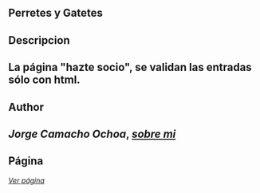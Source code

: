 ## Perretes y Gatetes

## Descripcion  
La página "hazte socio", se validan las entradas sólo con html.
--
## Author
_Jorge Camacho Ochoa_, 
_[sobre mi](https://kamatxo.github.io/Curriculum-Vitae/)_
--
## Página
_[Ver página](https://kamatxo.github.io/perretes_y_gatetes/)_
